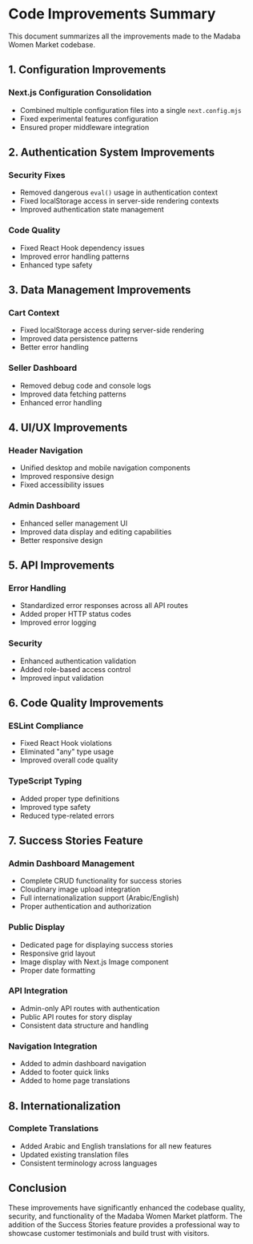 # Code Improvements Summary

This document summarizes all the improvements made to the Madaba Women Market codebase.

## 1. Configuration Improvements

### Next.js Configuration Consolidation
- Combined multiple configuration files into a single `next.config.mjs`
- Fixed experimental features configuration
- Ensured proper middleware integration

## 2. Authentication System Improvements

### Security Fixes
- Removed dangerous `eval()` usage in authentication context
- Fixed localStorage access in server-side rendering contexts
- Improved authentication state management

### Code Quality
- Fixed React Hook dependency issues
- Improved error handling patterns
- Enhanced type safety

## 3. Data Management Improvements

### Cart Context
- Fixed localStorage access during server-side rendering
- Improved data persistence patterns
- Better error handling

### Seller Dashboard
- Removed debug code and console logs
- Improved data fetching patterns
- Enhanced error handling

## 4. UI/UX Improvements

### Header Navigation
- Unified desktop and mobile navigation components
- Improved responsive design
- Fixed accessibility issues

### Admin Dashboard
- Enhanced seller management UI
- Improved data display and editing capabilities
- Better responsive design

## 5. API Improvements

### Error Handling
- Standardized error responses across all API routes
- Added proper HTTP status codes
- Improved error logging

### Security
- Enhanced authentication validation
- Added role-based access control
- Improved input validation

## 6. Code Quality Improvements

### ESLint Compliance
- Fixed React Hook violations
- Eliminated "any" type usage
- Improved overall code quality

### TypeScript Typing
- Added proper type definitions
- Improved type safety
- Reduced type-related errors

## 7. Success Stories Feature

### Admin Dashboard Management
- Complete CRUD functionality for success stories
- Cloudinary image upload integration
- Full internationalization support (Arabic/English)
- Proper authentication and authorization

### Public Display
- Dedicated page for displaying success stories
- Responsive grid layout
- Image display with Next.js Image component
- Proper date formatting

### API Integration
- Admin-only API routes with authentication
- Public API routes for story display
- Consistent data structure and handling

### Navigation Integration
- Added to admin dashboard navigation
- Added to footer quick links
- Added to home page translations

## 8. Internationalization

### Complete Translations
- Added Arabic and English translations for all new features
- Updated existing translation files
- Consistent terminology across languages

## Conclusion

These improvements have significantly enhanced the codebase quality, security, and functionality of the Madaba Women Market platform. The addition of the Success Stories feature provides a professional way to showcase customer testimonials and build trust with visitors.
